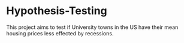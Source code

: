 # Hypothesis-Testing
This project aims to test if University towns in the US have their mean housing prices less effected by recessions. 
